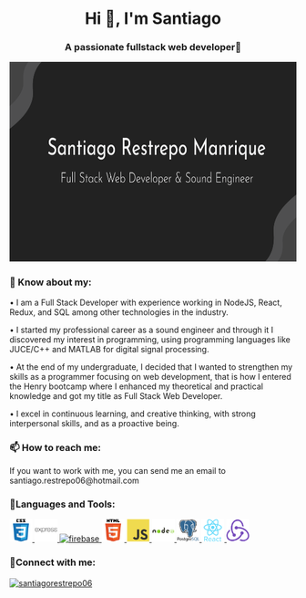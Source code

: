 
<h1 align="center">Hi 👋, I'm Santiago</h1>
<h3 align="center">A passionate fullstack web developer🚀</h3>
<img height="350" width="100%" src="./SantiagoRestrepo.png" />

<h3 align="left">📄 Know about my:</h3>
• I am a Full Stack Developer with experience working in NodeJS, React, Redux, and SQL among other technologies in the industry. 

• I started my professional career as a sound engineer and through it I discovered my interest in programming, using programming languages like JUCE/C++ and MATLAB for digital signal processing.

• At the end of my undergraduate, I decided that I wanted to strengthen my skills as a programmer focusing on web development, that is how I entered the Henry bootcamp where I enhanced my theoretical and practical knowledge and got my title as Full Stack Web Developer. 

• I excel in continuous learning, and creative thinking, with strong interpersonal skills, and as a proactive being. 


<h3 align="left">📫 How to reach me:</h3>
If you want to work with me, you can send me an email to santiago.restrepo06@hotmail.com

<h3 align="left">🔧Languages and Tools:</h3>
<p align="left"> </a> <a href="https://www.w3schools.com/css/" target="_blank" rel="noreferrer"> <img src="https://raw.githubusercontent.com/devicons/devicon/master/icons/css3/css3-original-wordmark.svg" alt="css3" width="40" height="40"/> </a> <a href="https://expressjs.com" target="_blank" rel="noreferrer"> <img src="https://raw.githubusercontent.com/devicons/devicon/master/icons/express/express-original-wordmark.svg" alt="express" width="40" height="40"/> </a> <a href="https://firebase.google.com/" target="_blank" rel="noreferrer"> <img src="https://www.vectorlogo.zone/logos/firebase/firebase-icon.svg" alt="firebase" width="40" height="40"/> </a> <a href="https://www.w3.org/html/" target="_blank" rel="noreferrer"> <img src="https://raw.githubusercontent.com/devicons/devicon/master/icons/html5/html5-original-wordmark.svg" alt="html5" width="40" height="40"/> </a> <a href="https://developer.mozilla.org/en-US/docs/Web/JavaScript" target="_blank" rel="noreferrer"> <img src="https://raw.githubusercontent.com/devicons/devicon/master/icons/javascript/javascript-original.svg" alt="javascript" width="40" height="40"/> </a><a href="https://nodejs.org" target="_blank" rel="noreferrer"> <img src="https://raw.githubusercontent.com/devicons/devicon/master/icons/nodejs/nodejs-original-wordmark.svg" alt="nodejs" width="40" height="40"/> </a> <a href="https://www.postgresql.org" target="_blank" rel="noreferrer"> <img src="https://raw.githubusercontent.com/devicons/devicon/master/icons/postgresql/postgresql-original-wordmark.svg" alt="postgresql" width="40" height="40"/> </a> <a href="https://reactjs.org/" target="_blank" rel="noreferrer"> <img src="https://raw.githubusercontent.com/devicons/devicon/master/icons/react/react-original-wordmark.svg" alt="react" width="40" height="40"/> </a> <a href="https://redux.js.org" target="_blank" rel="noreferrer"> <img src="https://raw.githubusercontent.com/devicons/devicon/master/icons/redux/redux-original.svg" alt="redux" width="40" height="40"/> </a> </p>

<h3 align="left">🤝Connect with me:</h3>
<p align="left">
<a href="https://linkedin.com/in/santiagorestrepo06" target="blank"><img align="center" src="https://raw.githubusercontent.com/rahuldkjain/github-profile-readme-generator/master/src/images/icons/Social/linked-in-alt.svg" alt="santiagorestrepo06" height="30" width="40" /></a>
</p>
